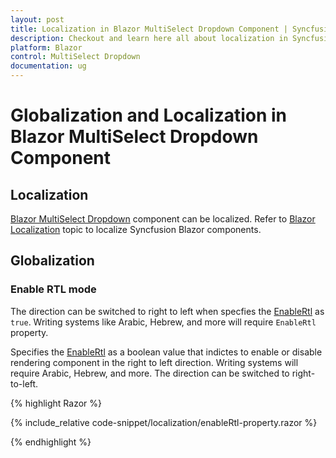 ```yaml
---
layout: post
title: Localization in Blazor MultiSelect Dropdown Component | Syncfusion
description: Checkout and learn here all about localization in Syncfusion Blazor MultiSelect Dropdown component and more.
platform: Blazor
control: MultiSelect Dropdown
documentation: ug
---
```


# Globalization and Localization in Blazor MultiSelect Dropdown Component

## Localization

[Blazor MultiSelect Dropdown](https://www.syncfusion.com/blazor-components/blazor-multiselect-dropdown) component can be localized. Refer to [Blazor Localization](https://blazor.syncfusion.com/documentation/common/localization) topic to localize Syncfusion Blazor components.

## Globalization

### Enable RTL mode

The direction can be switched to right to left when specfies the [EnableRtl](https://help.syncfusion.com/cr/blazor/Syncfusion.Blazor.DropDowns.DropDownListModel-2.html#Syncfusion_Blazor_DropDowns_DropDownListModel_2_EnableRtl) as `true`. Writing systems like Arabic, Hebrew, and more will require `EnableRtl` property.

Specifies the [EnableRtl](https://help.syncfusion.com/cr/blazor/Syncfusion.Blazor.DropDowns.DropDownListModel-2.html#Syncfusion_Blazor_DropDowns_DropDownListModel_2_EnableRtl) as a boolean value that indictes to enable or disable rendering component in the right to left direction. Writing systems will require Arabic, Hebrew, and more. The direction can be switched to right-to-left.

{% highlight Razor %}

{% include_relative code-snippet/localization/enableRtl-property.razor %}

{% endhighlight %} 